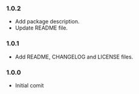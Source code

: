 ### 1.0.2
* Add package description.
* Update README file.

### 1.0.1
* Add README, CHANGELOG and LICENSE files.

### 1.0.0
* Initial comit